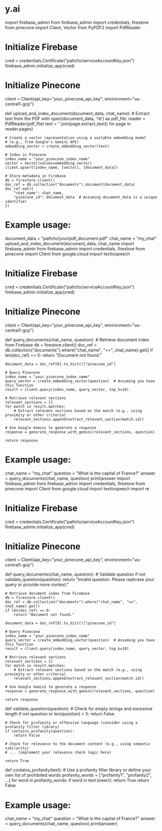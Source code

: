 # y.ai
import firebase_admin
from firebase_admin import credentials, firestore
from pinecone import Client, Vector
from PyPDF2 import PdfReader

# Initialize Firebase
cred = credentials.Certificate("path/to/serviceAccountKey.json")
firebase_admin.initialize_app(cred)

# Initialize Pinecone
client = Client(api_key="your_pinecone_api_key", environment="us-central1-gcp")

def upload_and_index_document(document_data, chat_name):
    # Extract text from the PDF
    with open(document_data, 'rb') as pdf_file:
        reader = PdfReader(pdf_file)
        text = ''.join(page.extract_text() for page in reader.pages)

    # Create a vector representation using a suitable embedding model
    # (e.g., from Google's Gemini API)
    embedding_vector = create_embedding_vector(text)

    # Index in Pinecone
    index_name = "your_pinecone_index_name"
    vector = Vector(values=embedding_vector)
    client.upsert(index_name, [vector], [document_data])

    # Store metadata in Firebase
    db = firestore.client()
    doc_ref = db.collection("documents").document(document_data)
    doc_ref.set({
        "chat_name": chat_name,
        "pinecone_id": document_data  # Assuming document_data is a unique identifier
    })

# Example usage:
document_data = "path/to/your/pdf_document.pdf"
chat_name = "my_chat"
upload_and_index_document(document_data, chat_name
import firebase_admin
from firebase_admin import credentials, firestore
from pinecone import Client
from google.cloud import texttospeech

# Initialize Firebase
cred = credentials.Certificate("path/to/serviceAccountKey.json")
firebase_admin.initialize_app(cred)

# Initialize Pinecone
client = Client(api_key="your_pinecone_api_key", environment="us-central1-gcp")

def query_documents(chat_name, question):
    # Retrieve document index from Firebase
    db = firestore.client()
    doc_ref = db.collection("documents").where("chat_name", "==", chat_name).get()
    if len(doc_ref) == 0:
        return "Document not found."

    document_data = doc_ref[0].to_dict()["pinecone_id"]

    # Query Pinecone
    index_name = "your_pinecone_index_name"
    query_vector = create_embedding_vector(question)  # Assuming you have this function
    result = client.query(index_name, query_vector, top_k=10)

    # Retrieve relevant sections
    relevant_sections = []
    for match in result.matches:
        # Extract relevant sections based on the match (e.g., using proximity or other criteria)
        relevant_sections.append(extract_relevant_section(match.id))

    # Use Google Gemini to generate a response
    response = generate_response_with_gemini(relevant_sections, question)

    return response

# Example usage:
chat_name = "my_chat"
question = "What is the capital of France?"
answer = query_documents(chat_name, question)
print(answer
import firebase_admin
from firebase_admin import credentials, firestore
from pinecone import Client
from google.cloud import texttospeech
import re

# Initialize Firebase
cred = credentials.Certificate("path/to/serviceAccountKey.json")
firebase_admin.initialize_app(cred)

# Initialize Pinecone
client = Client(api_key="your_pinecone_api_key", environment="us-central1-gcp")

def query_documents(chat_name, question):
    # Validate question
    if not validate_question(question):
        return "Invalid question. Please rephrase your query or provide more context."

    # Retrieve document index from Firebase
    db = firestore.client()
    doc_ref = db.collection("documents").where("chat_name", "==", chat_name).get()
    if len(doc_ref) == 0:
        return "Document not found."

    document_data = doc_ref[0].to_dict()["pinecone_id"]

    # Query Pinecone
    index_name = "your_pinecone_index_name"
    query_vector = create_embedding_vector(question)  # Assuming you have this function
    result = client.query(index_name, query_vector, top_k=10)

    # Retrieve relevant sections
    relevant_sections = []
    for match in result.matches:
        # Extract relevant sections based on the match (e.g., using proximity or other criteria)
        relevant_sections.append(extract_relevant_section(match.id))

    # Use Google Gemini to generate a response
    response = generate_response_with_gemini(relevant_sections, question)

    return response

def validate_question(question):
    # Check for empty strings and excessive length
    if not question or len(question) < 5:
        return False

    # Check for profanity or offensive language (consider using a profanity filter library)
    if contains_profanity(question):
        return False

    # Check for relevance to the document content (e.g., using semantic similarity)
    # ... (implement your relevance check logic here)

    return True

def contains_profanity(text):
    # Use a profanity filter library or define your own list of prohibited words
    profanity_words = ["profanity1", "profanity2", ...]
    for word in profanity_words:
        if word in text.lower():
            return True
    return False

# Example usage:
chat_name = "my_chat"
question = "What is the capital of France?"
answer = query_documents(chat_name, question)
print(answer)
